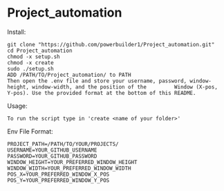 # Project_automation

Install:

	git clone "https://github.com/powerbuilder1/Project_automation.git"
	cd Project_automation
	chmod -x setup.sh
	chmod -x create
	sudo ./setup.sh
	ADD /PATH/TO/Project_automation/ to PATH
	Then open the .env file and store your username, password, window-height, window-width, and the position of the 		Window (X-pos, Y-pos). Use the provided format at the bottom of this README.

Usage:

	To run the script type in 'create <name of your folder>'

Env File Format:

	PROJECT_PATH=/PATH/TO/YOUR/PROJECTS/
	USERNAME=YOUR_GITHUB_USERNAME
	PASSWORD=YOUR_GITHUB_PASSWORD
	WINDOW_HEIGHT=YOUR_PREFERRED_WINDOW_HEIGHT
	WINDOW_WIDTH=YOUR_PREFERRED_WINDOW_WIDTH
	POS_X=YOUR_PREFERRED_WINDOW_X_POS
	POS_Y=YOUR_PREFERRED_WINDOW_Y_POS


